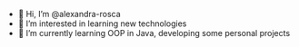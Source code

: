 - 👋 Hi, I’m @alexandra-rosca
- 👀 I’m interested in learning new technologies
- 🌱 I’m currently learning OOP in Java, developing some personal projects

<!---
alexandra-rosca/alexandra-rosca is a ✨ special ✨ repository because its `README.md` (this file) appears on your GitHub profile.
You can click the Preview link to take a look at your changes.
--->
